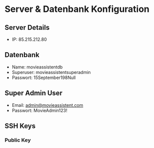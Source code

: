 # Server & Datenbank Konfiguration

## Server Details
- IP: 85.215.212.80

## Datenbank
- Name: movieassistentdb
- Superuser: movieassistentsuperadmin
- Passwort: 15September198Null

## Super Admin User
- Email: admin@movieassistent.com
- Passwort: MovieAdmin123!

## SSH Keys

### Public Key 